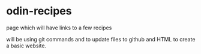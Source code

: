 # odin-recipes
page which will have links to a few recipes  



will be using git commands and to update files to github and HTML to create a basic website.
